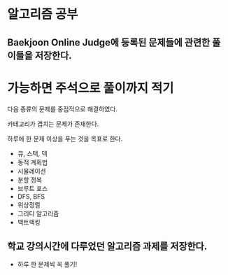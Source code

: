 # 알고리즘 공부

## Baekjoon Online Judge에 등록된 문제들에 관련한 풀이들을 저장한다.

# 가능하면 주석으로 풀이까지 적기

다음 종류의 문제를 중점적으로 해결하였다.

카테고리가 겹치는 문제가 존재한다.

하루에 한 문제 이상을 푸는 것을 목표로 한다.


- 큐, 스택, 덱
- 동적 계획법
- 시뮬레이션
- 분할 정복
- 브루트 포스
- DFS, BFS
- 위상정렬
- 그리디 알고리즘
- 백트랙킹

## 학교 강의시간에 다루었던 알고리즘 과제를 저장한다.
- 하루 한 문제씩 꼭 풀기!

